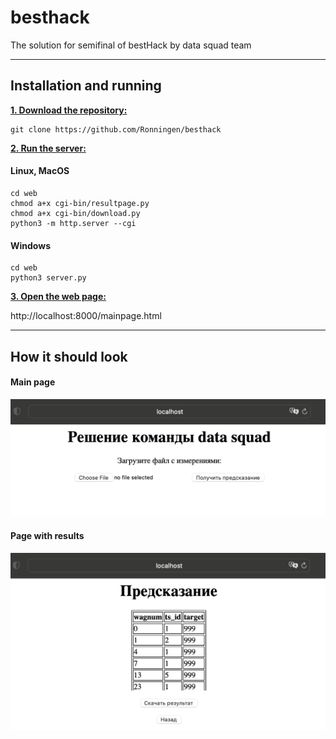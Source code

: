 # besthack

The solution for semifinal of bestHack by data squad team

***

## Installation and running

<ins>**1. Download the repository:**</ins>

```
git clone https://github.com/Ronningen/besthack
```

<ins>**2. Run the server:**</ins>

#### Linux, MacOS

```
cd web
chmod a+x cgi-bin/resultpage.py
chmod a+x cgi-bin/download.py
python3 -m http.server --cgi
```

#### Windows

```
cd web
python3 server.py
```

<ins>**3. Open the web page:**</ins>

http://localhost:8000/mainpage.html

***

## How it should look

#### Main page

![Alt text](images/mainpage.png)

#### Page with results

![Alt text](images/resultpage.png)
